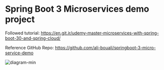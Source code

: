 # Spring Boot 3  Microservices demo project
Followed tutorial:
https://en.git.ir/udemy-master-microservices-with-spring-boot-30-and-spring-cloud/

Reference GitHub Repo: https://github.com/ali-bouali/springboot-3-micro-service-demo


![diagram-min](https://github.com/gayashan4lk/springboot-microservices-demo/assets/5802287/9167f457-1805-4c5c-9251-7134d41c2267)
